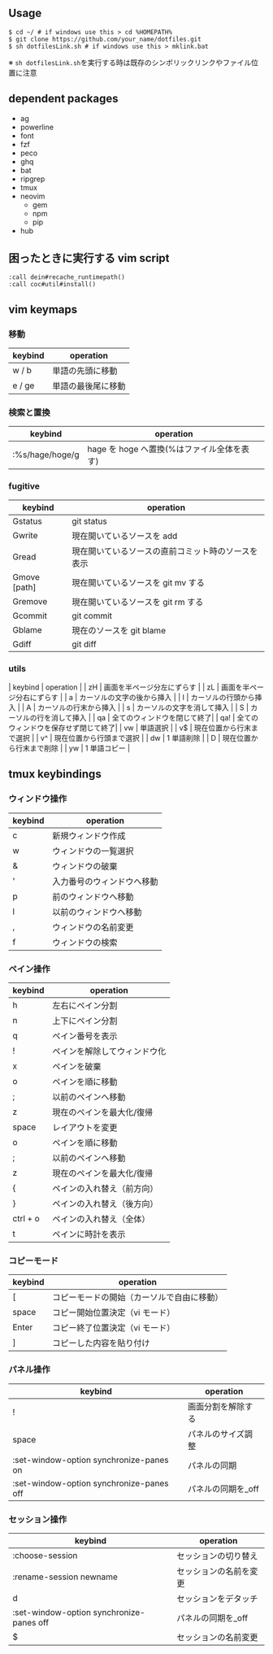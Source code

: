 ## Usage

```shell
$ cd ~/ # if windows use this > cd %HOMEPATH%
$ git clone https://github.com/your_name/dotfiles.git
$ sh dotfilesLink.sh # if windows use this > mklink.bat
```

※ `sh dotfilesLink.sh`を実行する時は既存のシンボリックリンクやファイル位置に注意

## dependent packages

- ag
- powerline
- font
- fzf
- peco
- ghq
- bat
- ripgrep
- tmux
- neovim
  - gem
  - npm
  - pip
- hub

## 困ったときに実行する vim script

```vim
:call dein#recache_runtimepath()
:call coc#util#install()
```

## vim keymaps

### 移動

| keybind | operation          |
| ------- | ------------------ |
| w / b   | 単語の先頭に移動   |
| e / ge  | 単語の最後尾に移動 |

### 検索と置換

| keybind         | operation                                  |
| --------------- | ------------------------------------------ |
| :%s/hage/hoge/g | hage を hoge へ置換(%はファイル全体を表す) |

### fugitive

| keybind      | operation                                          |
| ------------ | -------------------------------------------------- |
| Gstatus      | git status                                         |
| Gwrite       | 現在開いているソースを add                         |
| Gread        | 現在開いているソースの直前コミット時のソースを表示 |
| Gmove [path] | 現在開いているソースを git mv する                 |
| Gremove      | 現在開いているソースを git rm する                 |
| Gcommit      | git commit                                         |
| Gblame       | 現在のソースを git blame                           |
| Gdiff        | git diff                                           |

### utils

| keybind | operation |
| zH | 画面を半ページ分左にずらす |
| zL | 画面を半ページ分右にずらす |
| a | カーソルの文字の後から挿入 |
| I | カーソルの行頭から挿入 |
| A | カーソルの行末から挿入 |
| s | カーソルの文字を消して挿入 |
| S | カーソルの行を消して挿入 |
| qa | 全てのウィンドウを閉じて終了|
| qa! | 全てのウィンドウを保存せず閉じて終了|
| vw | 単語選択 |
| v\$ | 現在位置から行末まで選択 |
| v^ | 現在位置から行頭まで選択 |
| dw | 1 単語削除 |
| D | 現在位置から行末まで削除 |
| yw | 1 単語コピー |

## tmux keybindings

### ウィンドウ操作

| keybind | operation                  |
| ------- | -------------------------- |
| c       | 新規ウィンドウ作成         |
| w       | ウィンドウの一覧選択       |
| &       | ウィンドウの破棄           |
| '       | 入力番号のウィンドウへ移動 |
| p       | 前のウィンドウへ移動       |
| l       | 以前のウィンドウへ移動     |
| ,       | ウィンドウの名前変更       |
| f       | ウィンドウの検索           |

### ペイン操作

| keybind  | operation                    |
| -------- | ---------------------------- |
| h        | 左右にペイン分割             |
| n        | 上下にペイン分割             |
| q        | ペイン番号を表示             |
| !        | ペインを解除してウィンドウ化 |
| x        | ペインを破棄                 |
| o        | ペインを順に移動             |
| ;        | 以前のペインへ移動           |
| z        | 現在のペインを最大化/復帰    |
| space    | レイアウトを変更             |
| o        | ペインを順に移動             |
| ;        | 以前のペインへ移動           |
| z        | 現在のペインを最大化/復帰    |
| {        | ペインの入れ替え（前方向）   |
| }        | ペインの入れ替え（後方向）   |
| ctrl + o | ペインの入れ替え（全体）     |
| t        | ペインに時計を表示           |

### コピーモード

| keybind | operation                                  |
| ------- | ------------------------------------------ |
| [       | コピーモードの開始（カーソルで自由に移動） |
| space   | コピー開始位置決定（vi モード）            |
| Enter   | コピー終了位置決定（vi モード）            |
| ]       | コピーした内容を貼り付け                   |

### パネル操作

| keybind                                  | operation           |
| ---------------------------------------- | ------------------- |
| !                                        | 画面分割を解除する  |
| space                                    | パネルのサイズ調整  |
| :set-window-option synchronize-panes on  | パネルの同期        |
| :set-window-option synchronize-panes off | パネルの同期を\_off |

### セッション操作

| keybind                                  | operation              |
| ---------------------------------------- | ---------------------- |
| :choose-session                          | セッションの切り替え   |
| :rename-session newname                  | セッションの名前を変更 |
| d                                        | セッションをデタッチ   |
| :set-window-option synchronize-panes off | パネルの同期を\_off    |
| \$                                       | セッションの名前変更   |
